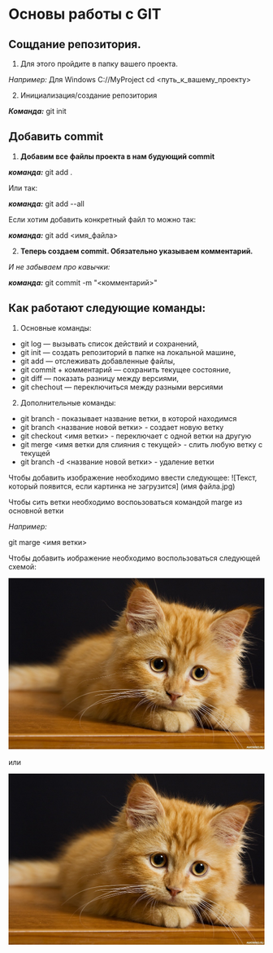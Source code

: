 # Основы работы с GIT
## Сощдание репозитория. 
1. Для этого пройдите в папку вашего проекта.

*Например:* 
Для Windows С://MyProject
cd <путь_к_вашему_проекту>

2. Инициализация/создание репозитория

__*Команда:*__ git init

## Добавить commit

1. **Добавим все файлы проекта в нам будующий commit** 

__*команда:*__ git add .

 Или так:

__*команда:*__ git add --all

Если хотим добавить конкретный файл то можно так: 

__*команда:*__ git add <имя_файла> 

2. **Теперь создаем commit. Обязательно указываем комментарий.**

*И не забываем про кавычки:*

__*команда:*__ git commit -m "<комментарий>"

## Как работают следующие команды:
1. Основные команды:

- git log — вызывать список действий и сохранений,
- git init — создать репозиторий в папке на локальной машине,
- git add — отслеживать добавленные файлы,
- git commit + комментарий — сохранить текущее состояние,
- git diff — показать разницу между версиями,
- git chechout — переключиться между разными версиями

2. Дополнительные команды:
- git branch - показывает название ветки, в которой находимся
- git branch <название новой ветки> - создает новую ветку
- git checkout <имя ветки> - переключает с одной ветки на другую
- git merge <имя ветки для слияния с текущей> - слить любую ветку с текущей
- git branch -d <название новой ветки> - удаление ветки

Чтобы добавить изображение необходимо ввести следующее:
![Текст, который появится, если картинка не загрузится] (имя файла.jpg)

Чтобы сить ветки необходимо воспоьзоваться командой marge из основной ветки

*Например:*

git marge <имя ветки>

Чтобы добавить иображение необходимо воспользоваться следующей схемой:

![КОТ](cat.jpg)

или 

<img src=cat.jpg> 